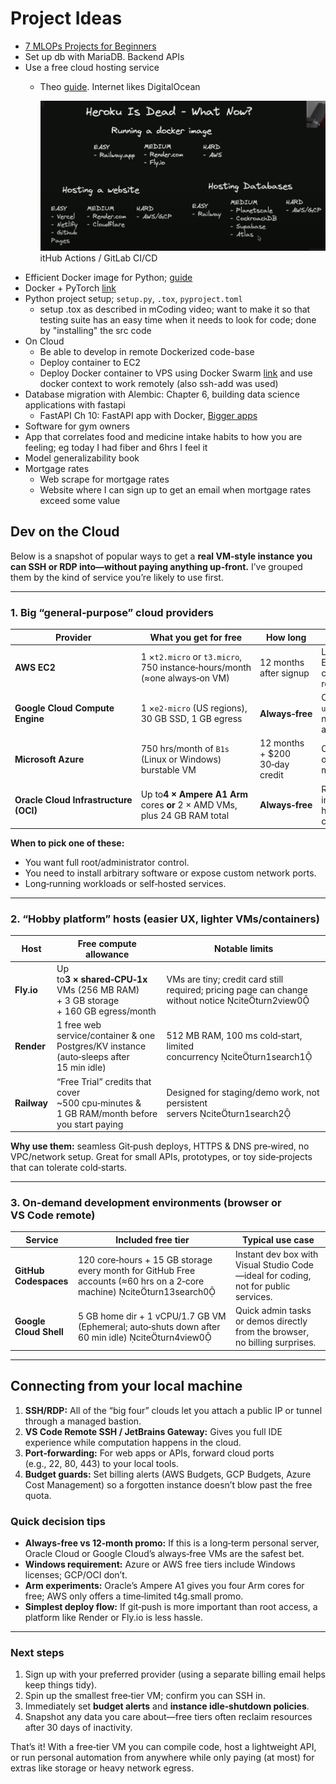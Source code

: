 # Project Ideas

* [7 MLOPs Projects for Beginners](https://www.kdnuggets.com/7-mlops-projects-beginners)
* Set up db with MariaDB. Backend APIs
* Use a free cloud hosting service
  * Theo [guide](https://youtu.be/prjMJtXCR-g?si=r44nau8MSZ-sRmI4). Internet likes DigitalOcean

    ![1744995910694](image/README/1744995910694.png)itHub Actions / GitLab CI/CD
* Efficient Docker image for Python; [guide](https://youtu.be/tc713anE3UY?si=eaMOsSrTHICPMz0u)
* Docker + PyTorch [link](https://youtu.be/Gx_I2y3L8is?si=SEMipRHS52h9HNYU)
* Python project setup; `setup.py`, `.tox`, `pyproject.toml`
  * setup .tox as described in mCoding video; want to make it so that testing suite has an easy time when it needs to look for code; done by "installing" the src code
* On Cloud
  * Be able to develop in remote Dockerized code-base
  * Deploy container to EC2
  * Deploy Docker container to VPS using Docker Swarm [link](https://youtu.be/ZmL46xVdYzM?si=Z12p5LcWR2byaQZV) and use docker context to work remotely (also ssh-add was used)
* Database migration with Alembic: Chapter 6, building data science applications with fastapi
  * FastAPI Ch 10: FastAPI app with Docker, [Bigger apps](https://fastapi.tiangolo.com/tutorial/bigger-applications/)
* Software for gym owners
* App that correlates food and medicine intake habits to how you are feeling; eg today I had fiber and 6hrs I feel it
* Model generalizability book
* Mortgage rates
  * Web scrape for mortgage rates
  * Website where I can sign up to get an email when mortgage rates exceed some value

## Dev on the Cloud

Below is a snapshot of popular ways to get a **real VM‑style instance you can SSH or RDP into—without paying anything up‑front.**  I’ve grouped them by the kind of service you’re likely to use first.

---

### 1. Big “general‑purpose” cloud providers

| Provider                                      | What you get for free                                                                          | How long                          | Key caveats                                                                                                            |
| --------------------------------------------- | ---------------------------------------------------------------------------------------------- | --------------------------------- | ---------------------------------------------------------------------------------------------------------------------- |
| **AWS EC2**                             | 1 ×`t2.micro` or `t3.micro`, 750 instance‑hours/month (≈one always‑on VM)          | 12 months after signup           | Linux*or* Windows; you still pay for EBS >30 GB and outbound data; credit card required citeturn8search0     |
| **Google Cloud Compute Engine**         | 1 ×`e2‑micro` (US regions), 30 GB SSD, 1 GB egress                                      | **Always‑free**            | Only in `us‑east1`, `us‑west1`, `us‑central1`; no GPUs/TPUs; still need billing account citeturn4view0 |
| **Microsoft Azure**                    | 750 hrs/month of `B1s` (Linux or Windows) burstable VM                                      | 12 months + $200 30‑day credit | Once the 12 months are up you pay on‑demand; outbound bandwidth is metered citeturn9view0                     |
| **Oracle Cloud Infrastructure (OCI)** | Up to**4 × Ampere A1 Arm** cores **or** 2 × AMD VMs, plus 24 GB RAM total | **Always‑free**            | Region availability can vary; instances are pre‑emptible if Oracle hits capacity limits citeturn11view0       |

**When to pick one of these:**

* You want full root/administrator control.
* You need to install arbitrary software or expose custom network ports.
* Long‑running workloads or self‑hosted services.

---

### 2. “Hobby platform” hosts (easier UX, lighter VMs/containers)

| Host              | Free compute allowance                                                                           | Notable limits                                                                                         |
| ----------------- | ------------------------------------------------------------------------------------------------ | ------------------------------------------------------------------------------------------------------ |
| **Fly.io**  | Up to**3 × shared‑CPU‑1x** VMs (256 MB RAM) + 3 GB storage + 160 GB egress/month | VMs are tiny; credit card still required; pricing page can change without notice citeturn2view0 |
| **Render**  | 1 free web service/container & one Postgres/KV instance (auto‑sleeps after 15 min idle)        | 512 MB RAM, 100 ms cold‑start, limited concurrency citeturn1search1                          |
| **Railway** | “Free Trial” credits that cover ~500 cpu‑minutes & 1 GB RAM/month before you start paying   | Designed for staging/demo work, not persistent servers citeturn1search2                         |

**Why use them:** seamless Git‑push deploys, HTTPS & DNS pre‑wired, no VPC/network setup. Great for small APIs, prototypes, or toy side‑projects that can tolerate cold‑starts.

---

### 3. On‑demand development environments (browser or VS Code remote)

| Service                       | Included free tier                                                                                                                 | Typical use case                                                                      |
| ----------------------------- | ---------------------------------------------------------------------------------------------------------------------------------- | ------------------------------------------------------------------------------------- |
| **GitHub Codespaces**   | 120 core‑hours + 15 GB storage every month for GitHub Free accounts (≈60 hrs on a 2‑core machine) citeturn13search0 | Instant dev box with Visual Studio Code—ideal for coding, not for public services. |
| **Google Cloud Shell** | 5 GB home dir + 1 vCPU/1.7 GB VM (Ephemeral; auto‑shuts down after 60 min idle) citeturn4view0                        | Quick admin tasks or demos directly from the browser, no billing surprises.           |

---

## Connecting from your local machine

1. **SSH/RDP:** All of the “big four” clouds let you attach a public IP or tunnel through a managed bastion.
2. **VS Code Remote SSH / JetBrains Gateway:** Gives you full IDE experience while computation happens in the cloud.
3. **Port‑forwarding:** For web apps or APIs, forward cloud ports (e.g., 22, 80, 443) to your local tools.
4. **Budget guards:** Set billing alerts (AWS Budgets, GCP Budgets, Azure Cost Management) so a forgotten instance doesn’t blow past the free quota.

### Quick decision tips

* **Always‑free vs 12‑month promo:** If this is a long‑term personal server, Oracle Cloud or Google Cloud’s always‑free VMs are the safest bet.
* **Windows requirement:** Azure or AWS free tiers include Windows licenses; GCP/OCI don’t.
* **Arm experiments:** Oracle’s Ampere A1 gives you four Arm cores for free; AWS only offers a time‑limited t4g.small promo.
* **Simplest deploy flow:** If git‑push is more important than root access, a platform like Render or Fly.io is less hassle.

---

### Next steps

1. Sign up with your preferred provider (using a separate billing email helps keep things tidy).
2. Spin up the smallest free‑tier VM; confirm you can SSH in.
3. Immediately set **budget alerts** and **instance idle‑shutdown policies**.
4. Snapshot any data you care about—free tiers often reclaim resources after 30 days of inactivity.

That’s it! With a free‑tier VM you can compile code, host a lightweight API, or run personal automation from anywhere while only paying (at most) for extras like storage or heavy network egress.
